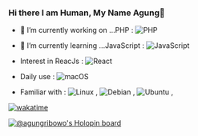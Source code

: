 ### Hi there I am Human, My Name Agung👋

- 🔭 I’m currently working on ...PHP : 
![PHP](https://img.shields.io/badge/php-%23777BB4.svg?style=for-the-badge&logo=php&logoColor=white)

- 🌱 I’m currently learning ...JavaScript : 
![JavaScript](https://img.shields.io/badge/javascript-%23323330.svg?style=for-the-badge&logo=javascript&logoColor=%23F7DF1E)

- Interest in ReacJs : 
![React](https://img.shields.io/badge/react-%2320232a.svg?style=for-the-badge&logo=react&logoColor=%2361DAFB)

- Daily use : ![macOS](https://img.shields.io/badge/mac%20os-000000?style=for-the-badge&logo=macos&logoColor=F0F0F0)
- Familiar with : ![Linux](https://img.shields.io/badge/Linux-FCC624?style=for-the-badge&logo=linux&logoColor=black) , ![Debian](https://img.shields.io/badge/Debian-D70A53?style=for-the-badge&logo=debian&logoColor=white) , ![Ubuntu](https://img.shields.io/badge/Ubuntu-E95420?style=for-the-badge&logo=ubuntu&logoColor=white) , 

[![wakatime](https://wakatime.com/badge/user/4166687a-3331-49e3-91e8-8f4f3c7e77b3.svg)](https://wakatime.com/@4166687a-3331-49e3-91e8-8f4f3c7e77b3)

[![@agungribowo's Holopin board](https://holopin.me/agungribowo)](https://holopin.io/@agungribowo)

<!-- **agungribowo/agungribowo** is a ✨ _special_ ✨ repository because its `README.md` (this file) appears on your GitHub profile.

Here are some ideas to get you started:

- 🔭 I’m currently working on ...PHP
- 🌱 I’m currently learning ...JavaScript
- 👯 I’m looking to collaborate on ...JavaScript
- 🤔 I’m looking for help with ...
- 💬 Ask me about ...
- 📫 How to reach me: ...
- 😄 Pronouns: ...
- ⚡ Fun fact: ...
-->

